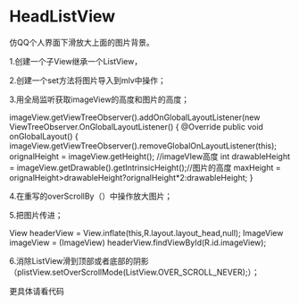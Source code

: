 # HeadListView
仿QQ个人界面下滑放大上面的图片背景。


1.创建一个子View继承一个ListView，

2.创建一个set方法将图片导入到mlv中操作；

3.用全局监听获取imageView的高度和图片的高度；

imageView.getViewTreeObserver().addOnGlobalLayoutListener(new ViewTreeObserver.OnGlobalLayoutListener() {
  @Override
    public void onGlobalLayout() {
      imageView.getViewTreeObserver().removeGlobalOnLayoutListener(this);
      orignalHeight = imageView.getHeight();        //imageVIew高度
      int drawableHeight = imageView.getDrawable().getIntrinsicHeight();//图片的高度
      maxHeight = orignalHeight>drawableHeight?orignalHeight*2:drawableHeight;
  }
  
4.在重写的overScrollBy（）中操作放大图片；

5.把图片传进；

View headerView = View.inflate(this,R.layout.layout_head,null);
ImageView imageView = (ImageView) headerView.findViewById(R.id.imageView);

6.消除ListView滑到顶部或者底部的阴影（plistView.setOverScrollMode(ListView.OVER_SCROLL_NEVER);）；


更具体请看代码
